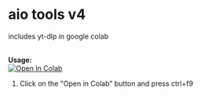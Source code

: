 # aio tools v4
includes yt-dlp in google colab

<br><b>Usage:</b>
<br>
<a href="https://colab.research.google.com/github/tf99921/aio-tools-v3/blob/main/compiled_by_jga_143v4.ipynb" target="_parent\"><img src="https://colab.research.google.com/assets/colab-badge.svg" alt="Open In Colab"/></a>
1. Click on the "Open in Colab" button and press ctrl+f9
